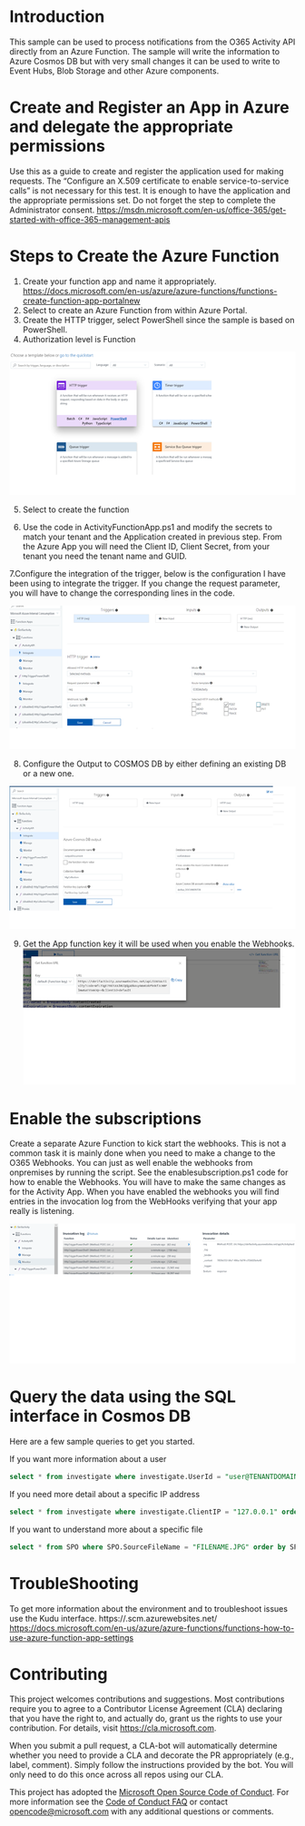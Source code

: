 # Introduction

This sample can be used to process notifications from the O365 Activity API directly from an Azure Function. The sample will write the information to Azure Cosmos DB but with very small changes it can be used to write to Event Hubs, Blob Storage and other Azure components. 

# Create and Register an App in Azure and delegate the appropriate permissions

Use this as a guide to create and register the application used for making requests. The “Configure an X.509 certificate to enable service-to-service calls” is not necessary for this test. It is enough to have the application and the appropriate permissions set. Do not forget the step to complete the Administrator consent.
https://msdn.microsoft.com/en-us/office-365/get-started-with-office-365-management-apis

# Steps to Create the Azure Function
1. Create your function app and name it appropriately. https://docs.microsoft.com/en-us/azure/azure-functions/functions-create-function-app-portalnew 
2. Select to create an Azure Function from within Azure Portal.
3. Create the HTTP trigger, select PowerShell since the sample is based on PowerShell. 
4. Authorization level is Function

![Create Function](./FunctionApp1.png)

5. Select to create the function

6. Use the code in ActivityFunctionApp.ps1 and modify the secrets to match your tenant and the Application created in previous step. From the Azure App you will need the Client ID, Client Secret, from your tenant you need the tenant name and GUID.

7.Configure the integration of the trigger, below is the configuration I have been using to integrate the trigger. If you change the request parameter, you will have to change the corresponding lines in the code.

![Configure Integration](./FunctionApp2.png)

8. Configure the Output to COSMOS DB by either defining an existing DB or a new one. 

![Configure OutPut](./FunctionApp3.png)

9. Get the App function key it will be used when you enable the Webhooks.
![Copy the function key](./FunctionApp4.png)

# Enable the subscriptions

Create a separate Azure Function to kick start the webhooks. This is not a common task it is mainly done when you need to make a change to the O365 Webhooks. You can just as well enable the webhooks from onpremises by running the script. See the enablesubscription.ps1 code for how to enable the Webhooks. You will have to make the same changes as for the Activity App.
When you have enabled the webhooks you will find entries in the invocation log from the WebHooks verifying that your app really is listening.

![Invocation Log](./FunctionApp5.png)

# Query the data using the SQL interface in Cosmos DB

Here are a few sample queries to get you started.

If you want more information about a user
```sql
select * from investigate where investigate.UserId = "user@TENANTDOMAIN.onmicrosoft.com" order by investigate.CreationTime;
```
If you need more detail about a specific IP address
```sql
select * from investigate where investigate.ClientIP = "127.0.0.1" order by investigate.CreationTime;
```
If you want to understand more about a specific file
```sql
select * from SPO where SPO.SourceFileName = "FILENAME.JPG" order by SPO.CreationTime;
```

# TroubleShooting

To get more information about the environment and to troubleshoot issues use the Kudu interface. https://<myfunctionapp>.scm.azurewebsites.net/ 
https://docs.microsoft.com/en-us/azure/azure-functions/functions-how-to-use-azure-function-app-settings



# Contributing

This project welcomes contributions and suggestions.  Most contributions require you to agree to a
Contributor License Agreement (CLA) declaring that you have the right to, and actually do, grant us
the rights to use your contribution. For details, visit https://cla.microsoft.com.

When you submit a pull request, a CLA-bot will automatically determine whether you need to provide
a CLA and decorate the PR appropriately (e.g., label, comment). Simply follow the instructions
provided by the bot. You will only need to do this once across all repos using our CLA.

This project has adopted the [Microsoft Open Source Code of Conduct](https://opensource.microsoft.com/codeofconduct/).
For more information see the [Code of Conduct FAQ](https://opensource.microsoft.com/codeofconduct/faq/) or
contact [opencode@microsoft.com](mailto:opencode@microsoft.com) with any additional questions or comments.
